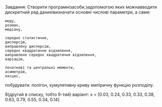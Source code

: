 Завдання:  Створити  програмнізасоби,задопомогою  яких  можнавводити дискретний  ряд  данихівизначати  основні  числові  параметри,  а  саме:  
    
    моду, 
    розмах,
    медіану,
    
    середнє статистичне,
    дисперсію,
    виправлену дисперсію,
    середнє квадратичне відхилення,
    виправлене середнє квадратичне відхилення, 
    варіацію,
    
    початкові та центральні моменти, 
    асиметрію, 
    ексцес,    
    
побудувати:
    полігон, 
    кумулятивну криву 
    емпіричну функцію розподілу.

8(другий в списку, тобто 9-тий) варіант:
x = [0.03, 0.24, 0.33, 0.33, 0.38, 0.63, 0.79, 0.55, 0.34, 0.14]
